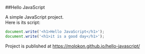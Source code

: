 ##Hello JavaScript

A simple JavaScript project.  
Here is its script:  

```javascript
document.write('<h1>Hello JavaScript</h1>');
document.write('<h1>it is a good day</h1>');

```

<span>Project is published at 
https://molokon.github.io/hello-javascript/<span>